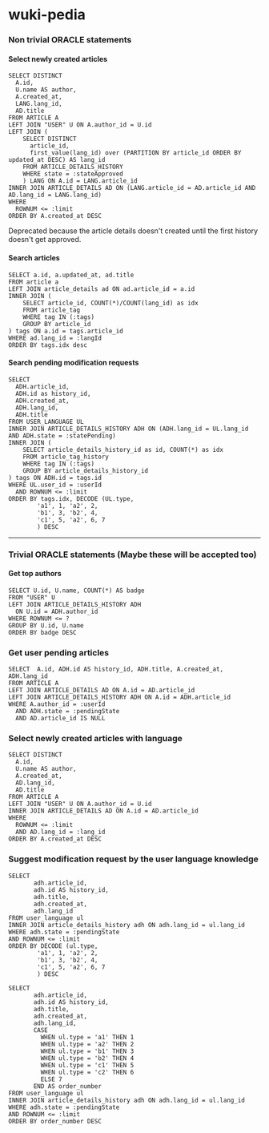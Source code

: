 # wuki-pedia

### Non trivial ORACLE statements
#### Select newly created articles
```oracle
SELECT DISTINCT
  A.id,
  U.name AS author,
  A.created_at,
  LANG.lang_id,
  AD.title
FROM ARTICLE A
LEFT JOIN "USER" U ON A.author_id = U.id
LEFT JOIN (
    SELECT DISTINCT 
      article_id,
      first_value(lang_id) over (PARTITION BY article_id ORDER BY updated_at DESC) AS lang_id
    FROM ARTICLE_DETAILS_HISTORY
    WHERE state = :stateApproved
    ) LANG ON A.id = LANG.article_id
INNER JOIN ARTICLE_DETAILS AD ON (LANG.article_id = AD.article_id AND AD.lang_id = LANG.lang_id)
WHERE
  ROWNUM <= :limit
ORDER BY A.created_at DESC
``` 
Deprecated because the article details doesn't created until the first history doesn't get approved.
#### Search articles
```oracle
SELECT a.id, a.updated_at, ad.title
FROM article a
LEFT JOIN article_details ad ON ad.article_id = a.id
INNER JOIN (
    SELECT article_id, COUNT(*)/COUNT(lang_id) as idx
    FROM article_tag
    WHERE tag IN (:tags)
    GROUP BY article_id
) tags ON a.id = tags.article_id
WHERE ad.lang_id = :langId
ORDER BY tags.idx desc
```
#### Search pending modification requests
```oracle
SELECT
  ADH.article_id,
  ADH.id as history_id,
  ADH.created_at,
  ADH.lang_id,
  ADH.title
FROM USER_LANGUAGE UL
INNER JOIN ARTICLE_DETAILS_HISTORY ADH ON (ADH.lang_id = UL.lang_id AND ADH.state = :statePending)
INNER JOIN (
    SELECT article_details_history_id as id, COUNT(*) as idx
    FROM article_tag_history
    WHERE tag IN (:tags)
    GROUP BY article_details_history_id
) tags ON ADH.id = tags.id
WHERE UL.user_id = :userId
  AND ROWNUM <= :limit
ORDER BY tags.idx, DECODE (UL.type,
        'a1', 1, 'a2', 2,
        'b1', 3, 'b2', 4,
        'c1', 5, 'a2', 6, 7
        ) DESC
```
---
### Trivial ORACLE statements (Maybe these will be accepted too)
#### Get top authors
```oracle
SELECT U.id, U.name, COUNT(*) AS badge
FROM "USER" U
LEFT JOIN ARTICLE_DETAILS_HISTORY ADH
  ON U.id = ADH.author_id
WHERE ROWNUM <= ?
GROUP BY U.id, U.name
ORDER BY badge DESC
```
### Get user pending articles
```oracle
SELECT  A.id, ADH.id AS history_id, ADH.title, A.created_at, ADH.lang_id
FROM ARTICLE A
LEFT JOIN ARTICLE_DETAILS AD ON A.id = AD.article_id
LEFT JOIN ARTICLE_DETAILS_HISTORY ADH ON A.id = ADH.article_id
WHERE A.author_id = :userId
  AND ADH.state = :pendingState
  AND AD.article_id IS NULL
```
### Select newly created articles with language
```oracle
SELECT DISTINCT
  A.id,
  U.name AS author,
  A.created_at,
  AD.lang_id,
  AD.title
FROM ARTICLE A
LEFT JOIN "USER" U ON A.author_id = U.id
INNER JOIN ARTICLE_DETAILS AD ON A.id = AD.article_id
WHERE
  ROWNUM <= :limit
  AND AD.lang_id = :lang_id
ORDER BY A.created_at DESC
```
### Suggest modification request by the user language knowledge
```oracle
SELECT
       adh.article_id,
       adh.id AS history_id,
       adh.title,
       adh.created_at,
       adh.lang_id
FROM user_language ul
INNER JOIN article_details_history adh ON adh.lang_id = ul.lang_id
WHERE adh.state = :pendingState
AND ROWNUM <= :limit
ORDER BY DECODE (ul.type,
        'a1', 1, 'a2', 2,
        'b1', 3, 'b2', 4,
        'c1', 5, 'a2', 6, 7
        ) DESC
```
```oracle
SELECT
       adh.article_id,
       adh.id AS history_id,
       adh.title,
       adh.created_at,
       adh.lang_id,
       CASE
         WHEN ul.type = 'a1' THEN 1
         WHEN ul.type = 'a2' THEN 2
         WHEN ul.type = 'b1' THEN 3
         WHEN ul.type = 'b2' THEN 4
         WHEN ul.type = 'c1' THEN 5
         WHEN ul.type = 'c2' THEN 6
         ELSE 7
       END AS order_number
FROM user_language ul
INNER JOIN article_details_history adh ON adh.lang_id = ul.lang_id
WHERE adh.state = :pendingState
AND ROWNUM <= :limit
ORDER BY order_number DESC
```